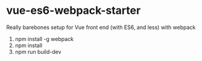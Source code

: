# vue-es6-webpack-starter
Really barebones setup for Vue front end (with ES6, and less) with webpack

1. npm install -g webpack
2. npm install
3. npm run build-dev
